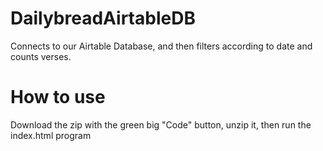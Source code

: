 # DailybreadAirtableDB
Connects to our Airtable Database, and then filters according to date and counts verses.

# How to use
Download the zip with the green big "Code" button, unzip it, then run the index.html program
